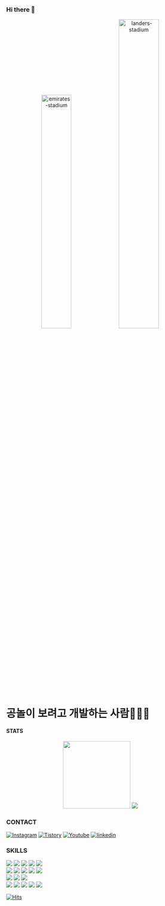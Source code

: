 ### Hi there 👋
<p align="center">
  <img src="https://user-images.githubusercontent.com/76167244/210526579-19cb4058-2681-4ddf-8140-da164e3cb6bd.JPG" alt="emirates-stadium" width="40%" />
  <img src="https://user-images.githubusercontent.com/76167244/206127813-af9f1222-2965-43e5-969a-38a4e2d2d8b3.JPG" alt="landers-stadium" width="46%" />
</p>
<h1>공놀이 보려고 개발하는 사람👩🏻‍💻</h1>

<h4>STATS</h4>
<p align="center">
<!--     <img src="https://github-readme-stats.vercel.app/api?username=hyeoz&show_icons=true&theme=dracula" alt="hyeoz-stats" width="60%" height="100%" /> -->
  <img height="180em" src="https://github-readme-stats.vercel.app/api?username=hyeoz&show_icons=true&hide_border=true&&count_private=true&include_all_commits=true" />
  <img src="https://github-readme-stats.vercel.app/api/top-langs/?username=hyeoz&layout=compact&exclude_repo=sports-data-analysis,python_football" />
</p>

### CONTACT
<a href="https://www.instagram.com/hye_oz/" target="_blank"><img alt="Instagram" src ="https://img.shields.io/badge/Instagram-E4405F.svg?&style=for-the-badge&logo=Instagram&logoColor=white"/></a>
<a href="https://hyeoz.tistory.com/" target="_blank"><img alt="Tistory" src ="https://img.shields.io/badge/Tistory-000000.svg?&style=for-the-badge&logo=Tistory&logoColor=white"/></a>
<a href="https://www.youtube.com/@hye_oz" target="_blank"><img alt="Youtube" src ="https://img.shields.io/badge/Youtube-FF0000.svg?&style=for-the-badge&logo=Youtube&logoColor=white"/></a>
<a href="https://www.linkedin.com/in/%ED%98%9C%EC%9B%90-%EC%9D%B4-5a695412b/" target="_blank"><img alt="linkedin" src ="https://img.shields.io/badge/Linkedin-0A66C2.svg?&style=for-the-badge&logo=Linkedin&logoColor=white"/></a>

### SKILLS
<img src="https://img.shields.io/badge/React-61DAFB?style=for-the-badge&logo=React&logoColor=white"/> <img src="https://img.shields.io/badge/Next.js-000000?style=for-the-badge&logo=Next.js&logoColor=white"/> <img src="https://img.shields.io/badge/Python-3776AB?style=for-the-badge&logo=Python&logoColor=white"/> <img src="https://img.shields.io/badge/Jupyter-F37626?style=for-the-badge&logo=Jupyter&logoColor=white"/> <img src="https://img.shields.io/badge/TypeScript-317BC6?style=for-the-badge&logo=TypeScript&logoColor=white"/><br />
<img src="https://img.shields.io/badge/AWS Amplify-FF9900?style=for-the-badge&logo=AWS Amplify&logoColor=white"/> <img src="https://img.shields.io/badge/MySQL-4479A1?style=for-the-badge&logo=MySQL&logoColor=white"/> <img src="https://img.shields.io/badge/Firebase-FFCA28?style=for-the-badge&logo=Firebase&logoColor=white"/> <img src="https://img.shields.io/badge/Node.js-339933?style=for-the-badge&logo=Node.js&logoColor=white"/> <img src="https://img.shields.io/badge/JavaScript-F7DF1E?style=for-the-badge&logo=JavaScript&logoColor=white"/>
<br /><img src="https://img.shields.io/badge/Three.js-000000?style=for-the-badge&logo=Three.js&logoColor=ffffff" /> <img src="https://img.shields.io/badge/Babtlon.js-BB464B?style=for-the-badge&logo=Babylon.js&logoColor=ffffff" /> <img src="https://img.shields.io/badge/TailwindCSS-06B6D4?style=for-the-badge&logo=TailwindCSS&logoColor=ffffff" /><br /><img src="https://img.shields.io/badge/ReactNative-61DAFB?style=for-the-badge&logo=React&logoColor=white"/> <img src="https://img.shields.io/badge/Svelte-FF3E00?style=for-the-badge&logo=Svelte&logoColor=white"/> <img src="https://img.shields.io/badge/Strapi-4945FF?style=for-the-badge&logo=Strapi&logoColor=white"/> <img src="https://img.shields.io/badge/Heroku-430098?style=for-the-badge&logo=Heroku&logoColor=white"/> <img src="https://img.shields.io/badge/Vercel-000000?style=for-the-badge&logo=Vercel&logoColor=white"/>

[![Hits](https://hits.seeyoufarm.com/api/count/incr/badge.svg?url=https%3A%2F%2Fgithub.com%2Fhyeoz&count_bg=%23FF8888&title_bg=%23555555&icon=&icon_color=%23E7E7E7&title=hits&edge_flat=false)](https://hits.seeyoufarm.com)
